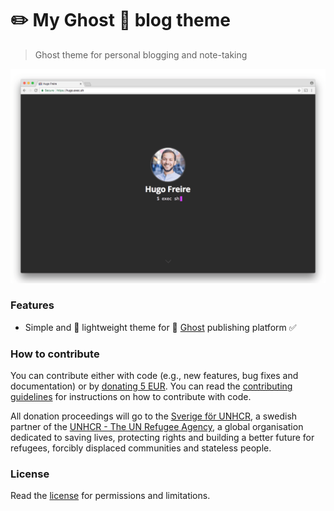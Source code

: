 # :pencil2: My Ghost :ghost: blog theme

> Ghost theme for personal blogging and note-taking

<p align="center"><img src="share/github/overview.gif" width="720"></p>

### Features
* Simple and :dizzy: lightweight theme for :ghost: [Ghost](https://github.com/TryGhost/Ghost) publishing platform :white_check_mark:

### How to contribute
You can contribute either with code (e.g., new features, bug fixes and documentation) or by [donating 5 EUR](https://paypal.me/hfreire/5). You can read the [contributing guidelines](CONTRIBUTING.md) for instructions on how to contribute with code. 

All donation proceedings will go to the [Sverige för UNHCR](https://sverigeforunhcr.se), a swedish partner of the [UNHCR - The UN Refugee Agency](http://www.unhcr.org), a global organisation dedicated to saving lives, protecting rights and building a better future for refugees, forcibly displaced communities and stateless people.

### License
Read the [license](./LICENSE.md) for permissions and limitations.
